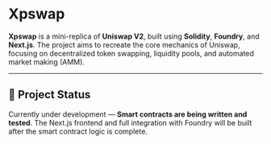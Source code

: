 # Xpswap

**Xpswap** is a mini-replica of **Uniswap V2**, built using **Solidity**, **Foundry**, and **Next.js**. The project aims to recreate the core mechanics of Uniswap, focusing on decentralized token swapping, liquidity pools, and automated market making (AMM).

---

## 📘 **Project Status**
Currently under development — **Smart contracts are being written and tested**. The Next.js frontend and full integration with Foundry will be built after the smart contract logic is complete.
